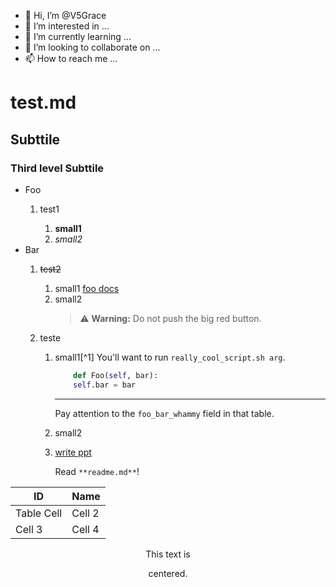 - 👋 Hi, I’m @V5Grace
- 👀 I’m interested in ...
- 🌱 I’m currently learning ...
- 💞️ I’m looking to collaborate on ...
- 📫 How to reach me ...

<!---
V5Grace/V5Grace is a ✨ special ✨ repository because its `README.md` (this file) appears on your GitHub profile.
You can click the Preview link to take a look at your changes.
--->

# test.md
## Subttile
### Third level Subttile

* Foo
	1. test1
	
		1. **small1**
		1. *small2*
* Bar
	1. ~~test2~~
    
		1. small1 [foo docs](https://gerrit.googlesource.com/gitiles/+/master/Documentation/markdown.md)
		1. small2
			> :warning: **Warning:** Do not push the big red button.
	1. teste
		1. small1[^1]
			You'll want to run  `really_cool_script.sh arg`.
			```python
				def Foo(self, bar):
				self.bar = bar
			```
			---
            Pay attention to the `foo_bar_whammy` field in that table.
		1. small2
		1. <ins>write ppt<ins>
			
			Read `**readme.md**`!
			
ID | Name 
------------- | ------------- 
Table Cell | Cell 2 
Cell 3 | Cell 4 

<center>This text is  

centered.</center>
